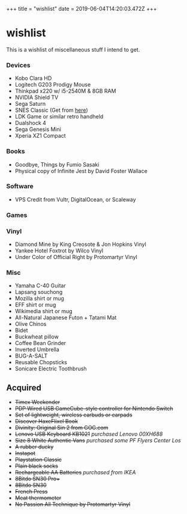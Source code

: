 +++
title = "wishlist"
date = 2019-06-04T14:20:03.472Z
+++
# wishlist

This is a wishlist of miscellaneous stuff I intend to get.

### Devices
* Kobo Clara HD
* Logitech G203 Prodigy Mouse
* Thinkpad x220 w/ i5-2540M & 8GB RAM
* NVIDIA Shield TV
* Sega Saturn
* SNES Classic (Get from [here](https://store.nintendo.com/ng3/browse/subcategory.jsp?categoryId=cat990247))
* LDK Game or similar retro handheld
* Dualshock 4
* Sega Genesis Mini
* Xperia XZ1 Compact

### Books
* Goodbye, Things by Fumio Sasaki
* Physical copy of Infinite Jest by David Foster Wallace

### Software
* VPS Credit from Vultr, DigitalOcean, or Scaleway


### Games


### Vinyl
* Diamond Mine by King Creosote & Jon Hopkins Vinyl
* Yankee Hotel Foxtrot by Wilco Vinyl
* Under Color of Official Right by Protomartyr Vinyl

### Misc
* Yamaha C-40 Guitar
* Lapsang souchong
* Mozilla shirt or mug
* EFF shirt or mug
* Wikimedia shirt or mug
* All-Natural Japanese Futon + Tatami Mat
* Olive Chinos
* Bidet
* Buckwheat pillow
* Coffee Bean Grinder
* Inverted Umbrella
* BUG-A-SALT
* Reusable Chopsticks
* Sonicare Electric Toothbrush

## Acquired

* ~~Timex Weekender~~
* ~~PDP Wired USB GameCube-style controller for Nintendo Switch~~
* ~~Set of lightweight, wireless earbuds or earpads~~
* ~~Discover HaxeFlixel Book~~
* ~~Divinity: Original Sin 2 from GOG.com~~
* ~~Lenovo USB Keyboard KB1021~~ *purchased Lenovo 00XH688*
* ~~Size 8 White Authentic Vans~~ *purchased some PF Flyers Center Los*
* ~~A rubber ducky~~
* ~~Instapot~~
* ~~Playstation Classic~~
* ~~Plain black socks~~
* ~~Rechargeable AA Batteries~~ *purchased from IKEA*
* ~~8Bitdo SN30 Pro+~~
* ~~8Bitdo SN30~~
* ~~French Press~~
* ~~Meat thermometer~~
* ~~No Passion All Technique by Protomartyr Vinyl~~

